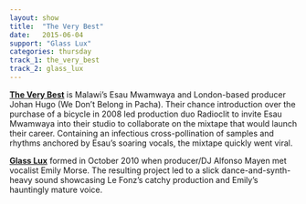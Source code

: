 ```yaml
---
layout: show
title:  "The Very Best"
date:   2015-06-04
support: "Glass Lux"
categories: thursday
track_1: the_very_best
track_2: glass_lux
---
```


**[The Very Best](http://theverybestmusic.com "The Very Best")** is Malawi’s Esau Mwamwaya and London-based producer Johan Hugo (We Don’t Belong in Pacha). Their chance introduction over the purchase of a bicycle in 2008 led production duo Radioclit to invite Esau Mwamwaya into their studio to collaborate on the mixtape that would launch their career. Containing an infectious cross-pollination of samples and rhythms anchored by Esau’s soaring vocals, the mixtape quickly went viral.

**[Glass Lux](http://glasslux.net "Glass Lux")** formed in October 2010 when producer/DJ Alfonso Mayen met vocalist Emily Morse. The resulting project led to a slick dance-and-synth-heavy sound showcasing Le Fonz’s catchy production and Emily’s hauntingly mature voice.